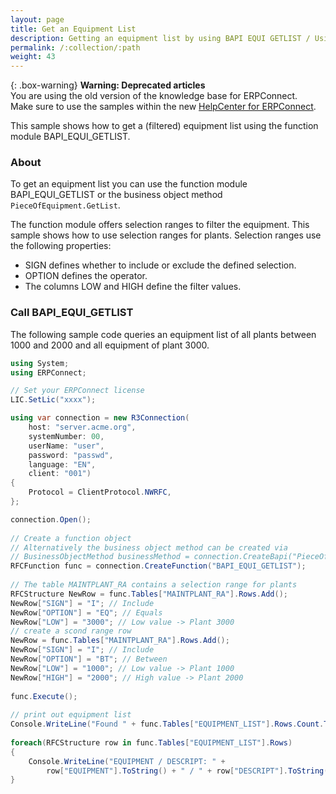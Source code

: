 ```yaml
---
layout: page
title: Get an Equipment List
description: Getting an equipment list by using BAPI EQUI GETLIST / Using Select Ranges
permalink: /:collection/:path
weight: 43
---
```


{: .box-warning}
**Warning: Deprecated articles** <br>
You are using the old version of the knowledge base for ERPConnect.<br>
Make sure to use the samples within the new [HelpCenter for ERPConnect](https://helpcenter.theobald-software.com/erpconnect/samples).

This sample shows how to get a (filtered) equipment list using the function module BAPI_EQUI_GETLIST. 

### About

To get an equipment list you can use the function module BAPI_EQUI_GETLIST or the business object method `PieceOfEquipment.GetList`.

The function module offers selection ranges to filter the equipment. 
This sample shows how to use selection ranges for plants. 
Selection ranges use the following properties:
- SIGN defines whether to include or exclude the defined selection. 
- OPTION defines the operator. 
- The columns LOW and HIGH define the filter values.


### Call BAPI_EQUI_GETLIST

The following sample code queries an equipment list of all plants between 1000 and 2000 and all equipment of plant 3000.

```csharp
using System;
using ERPConnect;

// Set your ERPConnect license
LIC.SetLic("xxxx");

using var connection = new R3Connection(
    host: "server.acme.org",
    systemNumber: 00,
    userName: "user",
    password: "passwd",
    language: "EN",
    client: "001")
{
    Protocol = ClientProtocol.NWRFC,
};

connection.Open();
  
// Create a function object
// Alternatively the business object method can be created via 
// BusinessObjectMethod businessMethod = connection.CreateBapi("PieceOfEquipment", "GetList")
RFCFunction func = connection.CreateFunction("BAPI_EQUI_GETLIST");
  
// The table MAINTPLANT_RA contains a selection range for plants
RFCStructure NewRow = func.Tables["MAINTPLANT_RA"].Rows.Add();
NewRow["SIGN"] = "I"; // Include
NewRow["OPTION"] = "EQ"; // Equals
NewRow["LOW"] = "3000"; // Low value -> Plant 3000
// create a scond range row
NewRow = func.Tables["MAINTPLANT_RA"].Rows.Add();
NewRow["SIGN"] = "I"; // Include
NewRow["OPTION"] = "BT"; // Between
NewRow["LOW"] = "1000"; // Low value -> Plant 1000
NewRow["HIGH"] = "2000"; // High value -> Plant 2000
  
func.Execute();
  
// print out equipment list
Console.WriteLine("Found " + func.Tables["EQUIPMENT_LIST"].Rows.Count.ToString() + " equipment rows");
  
foreach(RFCStructure row in func.Tables["EQUIPMENT_LIST"].Rows)
{
    Console.WriteLine("EQUIPMENT / DESCRIPT: " + 
        row["EQUIPMENT"].ToString() + " / " + row["DESCRIPT"].ToString());
}
```